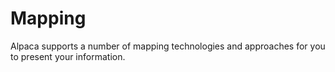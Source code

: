 [//]: # "Title: Getting Started"
[//]: # "Weight: 1"

# Mapping

Alpaca supports a number of mapping technologies and approaches for you to
present your information.
